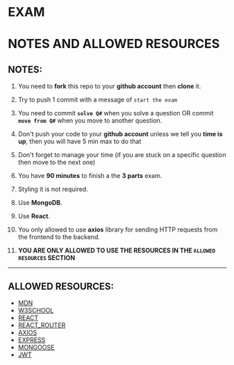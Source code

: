 # EXAM

# NOTES AND ALLOWED RESOURCES

## NOTES:

1. You need to **fork** this repo to your **github account** then **clone** it.

2. Try to push 1 commit with a message of `start the exam`

2. You need to commit **`solve Q#`** when you solve a question OR commit **`move from Q#`** when you move to another question.

3. Don't push your code to your **github account** unless we tell you **time is up**, then you will have 5 min max to do that

4. Don't forget to manage your time (if you are stuck on a specific question then move to the next one)

5. You have **90 minutes** to finish a the **3 parts** exam.

6. Styling it is not required.

7. Use **MongoDB**.

8. Use **React**.

9. You only allowed to use **axios** library for sending HTTP requests from the frontend to the backend.

10. **YOU ARE ONLY ALLOWED TO USE THE RESOURCES IN THE `ALLOWED RESOURCES` SECTION**

---

## ALLOWED RESOURCES:

- [MDN](https://developer.mozilla.org/en-US)
- [W3SCHOOL](https://www.w3schools.com)
- [REACT](https://reactjs.org)
- [REACT_ROUTER](https://reactrouter.com/web/guides/quick-start)
- [AXIOS](https://www.npmjs.com/package/axios)
- [EXPRESS](https://expressjs.com)
- [MONGOOSE](https://mongoosejs.com)
- [JWT](https://jwt.io)
